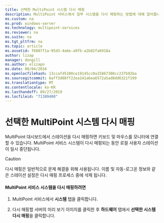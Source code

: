 ```yaml
---
title: 선택한 MultiPoint 시스템 다시 매핑
description: MultiPoint 서비스에서 일부 시스템을 다시 매핑하는 방법에 대해 알아봅니다.
ms.custom: na
ms.prod: windows-server
ms.technology: multipoint-services
ms.reviewer: na
ms.suite: na
ms.tgt_pltfrm: na
ms.topic: article
ms.assetid: f6007f1a-95d3-4a6e-a9fb-a2b82fa6918a
author: lizap
manager: dongill
ms.author: elizapo
ms.date: 08/04/2016
ms.openlocfilehash: 13ccafd5100ce19145cc0a15867308cc237b92ba
ms.sourcegitcommit: 6aff3d88ff22ea141a6ea6572a5ad8dd6321f199
ms.translationtype: MT
ms.contentlocale: ko-KR
ms.lasthandoff: 09/27/2019
ms.locfileid: "71389400"
---
```

# <a name="remap-selected-multipoint-systems"></a>선택한 MultiPoint 시스템 다시 매핑
MultiPoint 대시보드에서 스테이션을 다시 매핑하면 키보드 및 마우스를 모니터에 연결할 수 있습니다. MultiPoint 서비스 시스템이 다시 매핑되는 동안 로컬 사용자 스테이션이 일시 중단됩니다.  
  
> [!CAUTION]  
> 다시 매핑은 일반적으로 문제 해결을 위해 사용됩니다. 이름 및 자동\-로그온 정보와 같은 스테이션 설정은 다시 매핑 프로세스 중에 삭제 됩니다.  
  
#### <a name="to-remap-a-multipoint-services-system"></a>MultiPoint 서비스 시스템을 다시 매핑하려면  
  
1.  MultiPoint 서비스에서 **시스템** 탭을 클릭합니다.  
  
2.  다시 매핑할 서버의 미리 보기 이미지를 클릭한 후 **하드웨어** 탭에서 **선택한 시스템 다시 매핑**을 클릭합니다. 
